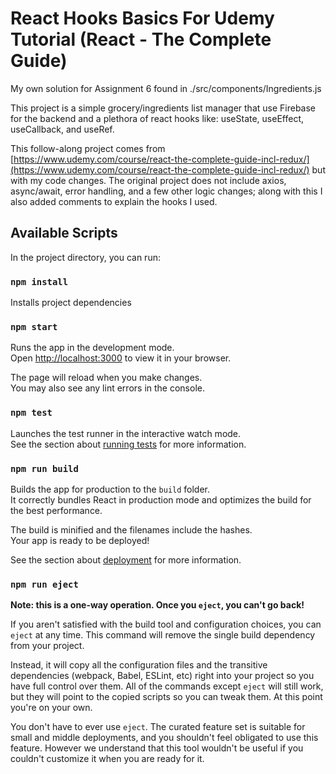 # React Hooks Basics For Udemy Tutorial (React - The Complete Guide)

My own solution for Assignment 6 found in ./src/components/Ingredients.js

This project is a simple grocery/ingredients list manager that use Firebase for the backend
and a plethora of react hooks like: useState, useEffect, useCallback, and useRef.

This follow-along project comes from [https://www.udemy.com/course/react-the-complete-guide-incl-redux/](https://www.udemy.com/course/react-the-complete-guide-incl-redux/) but with my code changes. The original project does not include axios, async/await, error handling, and a few other logic changes; along with this I also added comments to explain the hooks I used.

## Available Scripts

In the project directory, you can run:

### `npm install`

Installs project dependencies

### `npm start`

Runs the app in the development mode.\
Open [http://localhost:3000](http://localhost:3000) to view it in your browser.

The page will reload when you make changes.\
You may also see any lint errors in the console.

### `npm test`

Launches the test runner in the interactive watch mode.\
See the section about [running tests](https://facebook.github.io/create-react-app/docs/running-tests) for more information.

### `npm run build`

Builds the app for production to the `build` folder.\
It correctly bundles React in production mode and optimizes the build for the best performance.

The build is minified and the filenames include the hashes.\
Your app is ready to be deployed!

See the section about [deployment](https://facebook.github.io/create-react-app/docs/deployment) for more information.

### `npm run eject`

**Note: this is a one-way operation. Once you `eject`, you can't go back!**

If you aren't satisfied with the build tool and configuration choices, you can `eject` at any time. This command will remove the single build dependency from your project.

Instead, it will copy all the configuration files and the transitive dependencies (webpack, Babel, ESLint, etc) right into your project so you have full control over them. All of the commands except `eject` will still work, but they will point to the copied scripts so you can tweak them. At this point you're on your own.

You don't have to ever use `eject`. The curated feature set is suitable for small and middle deployments, and you shouldn't feel obligated to use this feature. However we understand that this tool wouldn't be useful if you couldn't customize it when you are ready for it.
